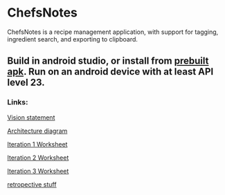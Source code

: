 # ChefsNotes

ChefsNotes is a recipe management application, with support for tagging, ingredient search, and exporting to clipboard.

Build in android studio, or install from [prebuilt apk](chefsnotes.apk). Run on an android device with at least API level 23.
---

### Links:
[Vision statement](VISION.md)

[Architecture diagram](ARCHITECTURE.md)



[Iteration 1 Worksheet](worksheet1.md)

[Iteration 2 Worksheet](worksheet2.md)

[Iteration 3 Worksheet](worksheet3.md)

[retropective stuff](retrospective.md)
